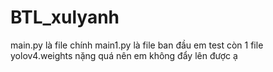 # BTL_xulyanh
main.py là file chính
main1.py là file ban đầu em test
còn 1 file yolov4.weights nặng quá nên em không đẩy lên được ạ
